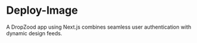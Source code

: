 # Deploy-Image
A DropZood app using Next.js combines seamless user authentication with dynamic design feeds.

